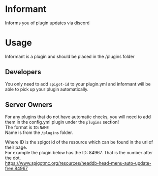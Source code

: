 # Informant
Informs you of plugin updates via discord

# Usage
Informant is a plugin and should be placed in the /plugins folder

## Developers
You only need to add `spigot-id` to your plugin.yml and informant will be able to pick up your plugin automatically.

## Server Owners
For any plugins that do not have automatic checks, you will need to add them in the config.yml plugin under the `plugins` section!
<br>
The format is `ID:NAME`  <br>
Name is from the `/plugins` folder. <br>

Where ID is the spigot id of the resource which can be found in the url of their page. <br> 
For example the plugin below has the ID: 84967. That is the number after the dot. <br>
https://www.spigotmc.org/resources/headdb-head-menu-auto-update-free.84967
